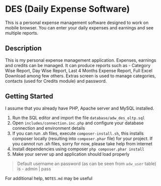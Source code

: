 # DES (Daily Expense Software)
This is a personal expense management software designed to work on mobile browser. You can enter your daily expenses and earnings and see multiple reports.

## Description
This is my personal expense management application. Expenses, earnings and credits can be managed. It can produce reports such as - Category Wise Report, Day Wise Report, Last 4 Months Expense Report, Full Excel Download among few others. Extras screen is used to manage categories, contacts (used for Credits module) and password.

## Getting Started
I assume that you already have PHP, Apache server and MySQL installed.

1. Run the SQL editor and import the file `database/adw_des_oltp.sql`
1. Open `includes/connection.inc.php` and configure your database connection and environment details
1. If you can run .sh files, execute `composer-install.sh`, this installs composer locally (resulting into `composer.phar` file) for your project. If you cannot run .sh files, sorry for now, please take help from internet
1. Install dependencies using composer `php composer.phar install`
1. Make your server up and application should load properly

> Default username an password (as can be seen from `adw_user` table) is - admin | pass

For additional help, `NOTES.md` may be useful